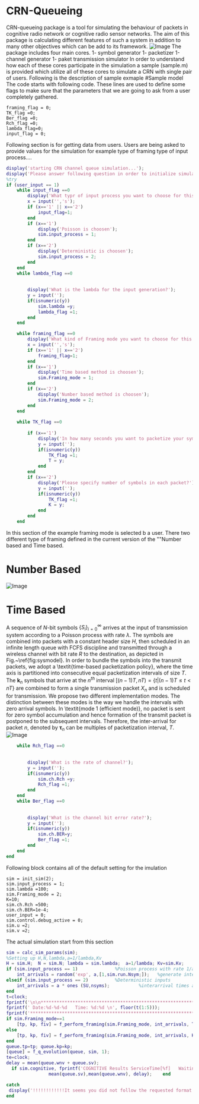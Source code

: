# CRN-Queueing
CRN-queueing package is a tool for simulating the behaviour of packets in cognitive radio network or cognitive radio sensor networks. The aim of this package is calculating different features of such a system in addition to many other objectives which can be add to its framework. 
![Image](whole.png)
 The package includes four main cores.
 1- symbol generator
 1- packetizer
 1-channel generator
 1- paket transmission simulator
 In order to understand how each of these cores participate in the simulation a sample (sample.m) is provided which utilize all of these cores to simulate a CRN with single pair of users.
 Following is the description of sample exmaple
 #Sample model
The code starts with following code. These lines are used to define some flags to make sure that the parameters that we are going to ask from a user completely gathered.
```
framing_flag = 0;
TK_flag =0;
Ber_flag =0;
Rch_flag =0;
lambda_flag=0;
input_flag = 0;
```

Following section is for getting data from users.  Users are being asked to provide values for the simulation for example type of framing type of input process....

```matlab
display('starting CRN channel queue simulation...');
display('Please answer following question in order to initialize simulation parameters')
%try
if (user_input == 1)
    while input_flag ==0
        display('What typr of input process you want to choose for this simulation? Please insert 1 for Poisson or 2 for Deterministic');
        x = input('','s');
        if (x=='1' || x=='2')
            input_flag=1;
        end
        if (x=='1')
            display('Poisson is choosen');
            sim.input_process = 1;
        end
        if (x=='2')
            display('Deterministic is choosen');
            sim.input_process = 2;
        end
    end
    while lambda_flag ==0
        
        
        display('What is the lambda for the input generation?');
        y = input('');
        if(isnumeric(y))
            sim.lambda =y;
            lambda_flag =1;
        end
    end
```

```matlab    
    while framing_flag ==0
        display('What kind of Framing mode you want to choose for this simulation? Please insert 1 for Time based or 2 for Number based');
        x = input('','s');
        if (x=='1' || x=='2')
            framing_flag=1;
        end
        if (x=='1')
            display('Time based method is choosen');
            sim.Framing_mode = 1;
        end
        if (x=='2')
            display('Number based method is choosen');
            sim.Framing_mode = 2;
        end
    end
    
    while TK_flag ==0
        
        if (x=='1')
            display('In how many seconds you want to packetize your symbols?');
            y = input('');
            if(isnumeric(y))
                TK_flag =1;
                T = y;
            end
        end
        if (x=='2')
            display('Please specify number of symbols in each packet?');
            y = input('');
            if(isnumeric(y))
                TK_flag =1;
                K = y;
            end
        end
    end
```
In this section of the example framing mode is selected b a user. There two different type of framing defined in the current version of the ""Number based and Time based.
# Number Based
![Image](framing_NB.png)

# Time Based 
A sequence of $N$-bit symbols $\{S_i\}_{i=0}^{\infty}$ arrives at the input of transmission system according to a Poisson process with rate $\lambda$. 
The symbols are combined into packets with a constant header size $H$, then scheduled in an infinite length queue with FCFS discipline and transmitted through a wireless channel with bit rate $R$ to the destination, as depicted in Fig.~\ref{fig:sysmodel}. 
In order to bundle the symbols into the transmit packets, we adopt a \textit{time-based packetization policy}, where the time axis is partitioned into consecutive equal packetization intervals of size $T$. The $\mathbf{k}_n$ symbols that arrive at the $n^{th}$ interval $\big[(n-1)T, nT\big)=\{t|(n-1)T \leq t < nT\}$ are combined to form a single transmission packet $X_n$ and is scheduled for transmission. We propose two different implementation modes. The distinction between these modes is the way we handle the intervals with zero arrival symbols. In \textit{mode 1 (efficient mode)}, no packet is sent for zero symbol accumulation and hence formation of the transmit packet is postponed to the subsequent intervals. Therefore, the inter-arrival for packet $n$, denoted by $\bm{\tau}_n$ can be multiples of packetization interval, $T$.
![Image](framing_TB.png)
```matlab 
    while Rch_flag ==0
        
        
        display('What is the rate of channel?');
        y = input('');
        if(isnumeric(y))
            sim.ch.Rch =y;
            Rch_flag =1;
        end
    end
    while Ber_flag ==0
        
        
        display('What is the channel bit error rate?');
        y = input('');
        if(isnumeric(y))
            sim.ch.BER=y;
            Ber_flag =1;
        end
    end
end
```
Following block contains all of the default setting for the imulation

```
sim = init_sim(2);
sim.input_process = 1;
sim.lambda =100;
sim.Framing_mode = 2;
K=10;
sim.ch.Rch =500;
sim.ch.BER=1e-4;
user_input = 0;
sim.control.debug_active = 0;
sim.u =2;
sim.v =2;
```
The actual simulation start from this section
```matlab
sim = calc_sim_params(sim);
%Setting up H,N,lambda,a=1/lambda,Kv
H = sim.H;  N = sim.N; lambda = sim.lambda;  a=1/lambda; Kv=sim.Kv;
if (sim.input_process == 1)              %Poisson process with rate 1/a,
    int_arrivals = random('exp', a,[1,sim.run.Nsym;]);   %generate interarrival times
elseif (sim.input_process == 2)          %Deterministic inputs
    int_arrivals = a * ones (SU,nsyms);           %interarrival times are constant
end
t=clock;
fprintf('\n\n***********************************************************************************\n');
fprintf(' Date:%d-%d-%d   Time: %d:%d \n', floor(t(1:5)));
fprintf('***********************************************************************************\n');
if sim.Framing_mode==1
    [tp, kp, fiv] = f_perform_framing(sim.Framing_mode, int_arrivals, T, sim.control.debug_active);
else
    [tp, kp, fiv] = f_perform_framing(sim.Framing_mode, int_arrivals, K, sim.control.debug_active);
end
queue.tp=tp; queue.kp=kp;
[queue] = f_q_evolution(queue, sim, 1);
te=clock;
delay = mean(queue.wnv + queue.sv);
  if sim.cognitive, fprintf('COGNITIVE Results ServiceTime[%f]   WaitingTime[%f]  Delay[%f] \n', ...
                mean(queue.sv),mean(queue.wnv), delay);    end

catch
 display('!!!!!!!!!!!!It seems you did not follow the requested format for the input please try agian!!!!!!!!!!!!')
end

```
